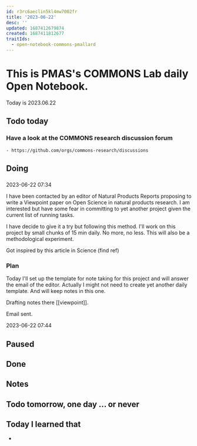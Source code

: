 ```yaml
---
id: r3rc6aeclin5kl4mw7002fr
title: '2023-06-22'
desc: ''
updated: 1687412679874
created: 1687411812677
traitIds:
  - open-notebook-commons-pmallard
---
```


# This is PMAS's COMMONS Lab daily Open Notebook.

Today is 2023.06.22

## Todo today

### Have a look at the COMMONS research discussion forum
    - https://github.com/orgs/commons-research/discussions
###
###

## Doing

### 
2023-06-22 07:34

I have been contacted by an editor of Natural Products Reports proposing to write a Viewpoint paper on Open Science in natural products research.
I am interested but have some fear in committing to yet another project given the current list of running tasks.

I have decide to give it a try but following this method.
I'll work on this project by small chunks of 15 min daily. No more, no less. This will also be a methodological experiment.

Got inspired by this article in Science (find ref)

### Plan

Today I'll set up the template for note taking for this project and will answer the email of the editor.
Actually I might not need to create yet another daily template. And will keep notes in this one.

Drafting notes there [[viewpoint]].

Email sent.

2023-06-22 07:44






## Paused

## Done

## Notes

## Todo tomorrow, one day ... or never 


###
###


## Today I learned that

- 